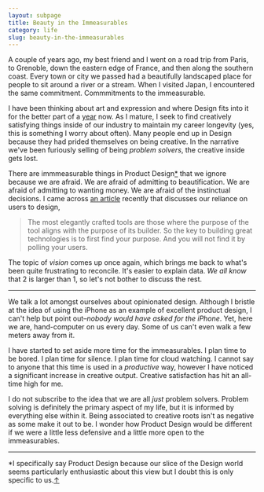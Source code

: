 ```yaml
---
layout: subpage
title: Beauty in the Immeasurables
category: life
slug: beauty-in-the-immeasurables
---
```

A couple of years ago, my best friend and I went on a road trip from Paris, to Grenoble, down the eastern edge of France, and then along the southern coast. Every town or city we passed had a beautifully landscaped place for people to sit around a river or a stream. When I visited Japan, I encountered the same commitment. Commmitments to the immeasurable.

I have been thinking about art and expression and where Design fits into it for the better part of a [year](http://helentran.com/design-as-art) now. As I mature, I seek to find creatively satisfying things inside of our industry to maintain my career longevity (yes, this is something I worry about often). Many people end up in Design because they had prided themselves on being creative. In the narrative we've been furiously selling of being *problem solvers*, the creative inside gets lost. 

There are immmeasurable things in Product Design<a id="anchor-1" href="#note-1">*</a> that we ignore because we are afraid. We are afraid of admitting to beautification. We are afraid of admitting to wanting money. We are afraid of the instinctual decisions. I came across [an article](http://farmerandfarmer.org/mastery/builder.html) recently that discusses our reliance on users to design,

> The most elegantly crafted tools are those where the purpose of the tool aligns with the purpose of its builder. So the key to building great technologies is to first find your purpose. And you will not find it by polling your users.

The topic of *vision* comes up once again, which brings me back to what's been quite frustrating to reconcile. It's easier to explain data. *We all know* that 2 is larger than 1, so let's not bother to discuss the rest. 

<hr class="small">

We talk a lot amongst ourselves about opinionated design. Although I bristle at the idea of using the iPhone as an example of excellent product design, I can't help but point out–*nobody would have asked for the iPhone*. Yet, here we are, hand-computer on us every day. Some of us can't even walk a few meters away from it.

I have started to set aside more time for the immeasurables. I plan time to be bored. I plan time for silence. I plan time for cloud watching. I cannot say to anyone that this time is used in a *productive* way, however I have noticed a significant increase in creative output. Creative satisfaction has hit an all-time high for me.

I do not subscribe to the idea that we are all *just* problem solvers. Problem solving is definitely the primary aspect of my life, but it is informed by everything else within it. Being associated to creative roots isn't as negative as some make it out to be. I wonder how Product Design would be different if we were a little less defensive and a little more open to the immeasurables.

<hr class="small">

<div class="fieldnotes">
    <p id="note-1" class="h6">*I specifically say Product Design because our slice of the Design world seems particularly enthusiastic about this view but I doubt this is only specific to us.<a href="#anchor-1">&#8593;</a></p>
</div>